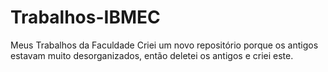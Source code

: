 # Trabalhos-IBMEC
Meus Trabalhos da Faculdade
Criei um novo repositório porque os antigos estavam muito desorganizados, então deletei os antigos e criei este.
